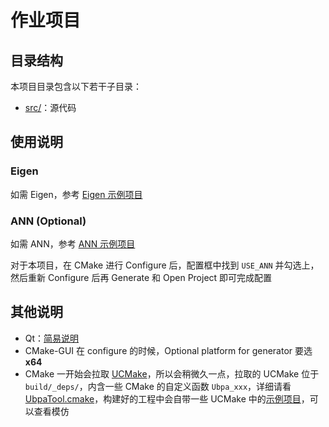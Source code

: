 # 作业项目

## 目录结构

本项目目录包含以下若干子目录：

- [src/](src/)：源代码

## 使用说明

### Eigen

如需 Eigen，参考 [Eigen 示例项目](../documents/eigen_example) 

### ANN (Optional)

如需 ANN，参考 [ANN 示例项目](../documents/ann_example/) 

对于本项目，在 CMake 进行 Configure 后，配置框中找到 `USE_ANN` 并勾选上，然后重新 Configure 后再 Generate 和 Open Project 即可完成配置

## 其他说明

- Qt：[简易说明](../../../Softwares/Qt.md) 
- CMake-GUI 在 configure 的时候，Optional platform for generator 要选 **x64** 
- CMake 一开始会拉取 [UCMake](https://github.com/Ubpa/UCMake)，所以会稍微久一点，拉取的 UCMake 位于 `build/_deps/`，内含一些 CMake 的自定义函数 `Ubpa_xxx`，详细请看 [UbpaTool.cmake](https://github.com/Ubpa/UCMake/blob/master/cmake/UbpaTool.cmake)，构建好的工程中会自带一些 UCMake 中的[示例项目](https://github.com/Ubpa/UCMake/tree/master/src)，可以查看模仿

